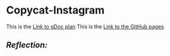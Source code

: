 # Copycat-Instagram
This is the [Link to gDoc plan](https://docs.google.com/document/d/1aXl28hzon55Ppe9Bp4nVpDb6M5MBTfAWBrPb66ZJw68/edit)
This is the [Link to the GitHub pages]()

## *Reflection:*

